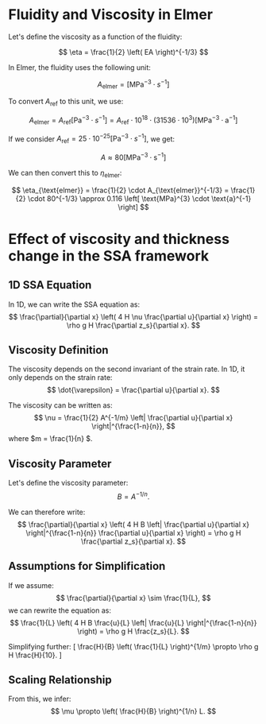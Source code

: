 # Fluidity and Viscosity in Elmer

Let's define the viscosity as a function of the fluidity:

$$
\eta = \frac{1}{2} \left( EA \right)^{-1/3} 
$$

In Elmer, the fluidity uses the following unit:

$$ 
A_{\text{elmer}} = \left[ \text{MPa}^{-3} \cdot s^{-1} \right] 
$$

To convert $A_{\text{ref}}$ to this unit, we use:

$$
A_{\text{elmer}} = A_{\text{ref}} \left[ \text{Pa}^{-3} \cdot s^{-1} \right]  = A_{\text{ref}} \cdot 10^{18} \cdot \left( 31536 \cdot 10^{3} \right)  \left[ \text{MPa}^{-3} \cdot \text{a}^{-1} \right]
$$

If we consider $A_{\text{ref}} = 25 \cdot 10^{-25} \left[ \text{Pa}^{-3} \cdot s^{-1} \right]$, we get:

$$
A \approx 80 \left[ \text{MPa}^{-3} \cdot \text{s}^{-1} \right]
$$

We can then convert this to $\eta_{\text{elmer}}$:

$$
\eta_{\text{elmer}} = \frac{1}{2} \cdot A_{\text{elmer}}^{-1/3} = \frac{1}{2} \cdot 80^{-1/3} \approx 0.116 \left[ \text{MPa}^{3} \cdot \text{a}^{-1} \right]
$$

# Effect of viscosity and thickness change in the SSA framework

## 1D SSA Equation
In 1D, we can write the SSA equation as:
$$
\frac{\partial}{\partial x} \left( 4 H \nu \frac{\partial u}{\partial x} \right) = \rho g H \frac{\partial z_s}{\partial x}.
$$

## Viscosity Definition
The viscosity depends on the second invariant of the strain rate. In 1D, it only depends on the strain rate:
$$
\dot{\varepsilon} = \frac{\partial u}{\partial x}.
$$

The viscosity can be written as:
$$
\nu = \frac{1}{2} A^{-1/m} \left| \frac{\partial u}{\partial x} \right|^{\frac{1-n}{n}},
$$
where $m = \frac{1}{n} $.

## Viscosity Parameter
Let's define the viscosity parameter:
$$
B = A^{-1/n}.
$$

We can therefore write:
$$
\frac{\partial}{\partial x} \left( 4 H B \left| \frac{\partial u}{\partial x} \right|^{\frac{1-n}{n}} \frac{\partial u}{\partial x} \right) = \rho g H \frac{\partial z_s}{\partial x}.
$$

## Assumptions for Simplification
If we assume:
$$
\frac{\partial}{\partial x} \sim \frac{1}{L},
$$
we can rewrite the equation as:
$$
\frac{1}{L} \left( 4 H B \frac{u}{L} \left| \frac{u}{L} \right|^{\frac{1-n}{n}} \right) = \rho g H \frac{z_s}{L}.
$$

Simplifying further:
\[
\frac{H}{B} \left( \frac{1}{L} \right)^{1/m} \propto \rho g H \frac{H}{10}.
\]

## Scaling Relationship
From this, we infer:
$$
\mu \propto \left( \frac{H}{B} \right)^{1/n} L.
$$


